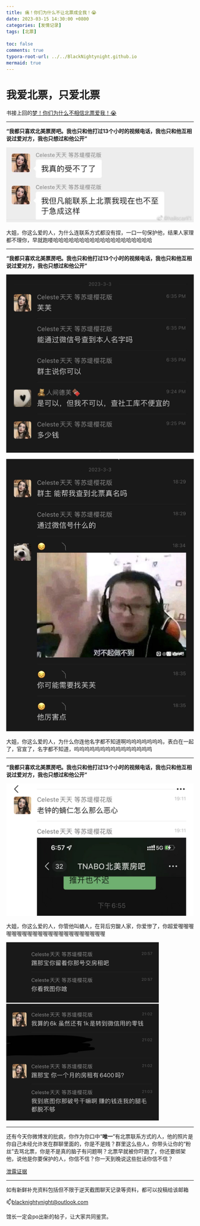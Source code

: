 ```yaml
---
title: 痛！你们为什么不让北票成全我！😭
date: 2023-03-15 14:30:00 +0800
categories: [发情记录]
tags: [北票]

toc: false
comments: true
typora-root-url: ../../BlackNightynight.github.io
mermaid: true
---
```


# 我爱北票，只爱北票

书接上回的[梦！你们为什么不相信北票爱我！😭](https://blacknightynight.github.io/posts/TNABO_1/)

------

**“我都只喜欢北美票房吧。我也只和他打过13个小时的视频电话，我也只和他互相说过爱对方，我也只想过和他公开”**

![](/assets/blog_res/2023-03-15-TNABO_2.assets/%E6%8C%A3%E6%89%8E0.png)

大姐，你这么爱的人，为什么连联系方式都没有捏，一口一句保护他，结果人家理都不理你，早就跑喽哈哈哈哈哈哈哈哈哈哈哈哈哈哈哈哈哈哈哈

------

**“我都只喜欢北美票房吧。我也只和他打过13个小时的视频电话，我也只和他互相说过爱对方，我也只想过和他公开”**

![](/assets/blog_res/2023-03-15-TNABO_2.assets/%E4%BA%BA%E8%82%891-1680175755619-8.jpg)

![人肉2](/assets/blog_res/2023-03-15-TNABO_2.assets/%E4%BA%BA%E8%82%892-1680175755616-7.jpg)

大姐，你这么爱的人，为什么你连他名字都不知道啊呜呜呜呜呜呜呜，表白在一起了，官宣了，名字都不知道，呜呜呜呜呜呜呜呜呜呜呜呜呜呜呜

------

**“我都只喜欢北美票房吧。我也只和他打过13个小时的视频电话，我也只和他互相说过爱对方，我也只想过和他公开”**

![](/assets/blog_res/2023-03-15-TNABO_2.assets/%E8%9D%BB%E4%BA%BA.jpg)

大姐，你这么爱的人，你管他叫蝻人，在背后穷酸人家，你爱惨了，你超爱喔喔喔喔喔喔喔喔喔喔喔喔喔喔喔喔喔喔喔喔喔喔

<img src="/assets/blog_res/2023-03-15-TNABO_2.assets/%E6%88%BF%E7%A7%9F1.jpg" style="zoom:40%;" /><img src="/assets/blog_res/2023-03-15-TNABO_2.assets/%E6%88%BF%E7%A7%9F2.jpg" alt="房租2" style="zoom:40%;" />

------

还有今天你微博发的批疯，你作为你口中“**唯一**”有北票联系方式的人，他的照片是你自己未经允许发在群聊里面的，你是不是贱？群里这么些人，你带头让你的“粉丝”去骂北票，你是不是真的脑子有问题啊？北票早就被你吓跑了，你还要绑架他，说他是你要保护的人，你信不信？你一天到晚说这些批话你信不信？

[泄露证据](https://blacknightynight.github.io/posts/TNABO_1/)

------

如有新鲜补充资料包括但不限于逆天截图聊天记录等资料，都可以投稿给该邮箱

📫blacknightynight@outlook.com 

馆长一定会po出新的帖子，让大家共同鉴赏。